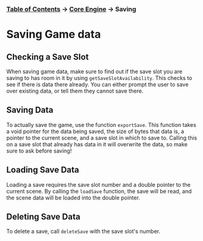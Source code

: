 ### [Table of Contents](../main.md) -> [Core Engine](coreIndex.md) -> Saving

# Saving Game data

## Checking a Save Slot
When saving game data, make sure to find out if the save slot you are saving to has room in it by using `getSaveSlotAvailability`. This checks to see if there is data there already. You can either prompt the user to save over existing data, or tell them they cannot save there.

## Saving Data
To actually save the game, use the function `exportSave`. This function takes a void pointer for the data being saved, the size of bytes that data is, a pointer to the current scene, and a save slot in which to save to. Calling this on a save slot that already has data in it will overwrite the data, so make sure to ask before saving!


## Loading Save Data
Loading a save requires the save slot number and a double pointer to the current scene.  By calling the `loadSave` function, the save will be read, and the scene data will be loaded into the double pointer.


## Deleting Save Data
To delete a save, call `deleteSave` with the save slot's number.
